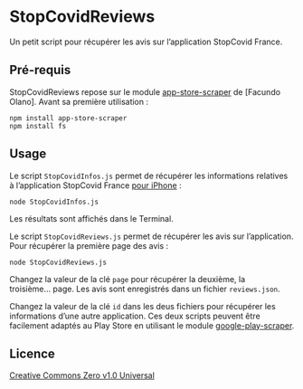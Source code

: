 # StopCovidReviews

Un petit script pour récupérer les avis sur l’application StopCovid France.

## Pré-requis

StopCovidReviews repose sur le module [app-store-scraper](https://github.com/facundoolano/app-store-scraper) de [Facundo Olano]. Avant sa première utilisation :

	npm install app-store-scraper
	npm install fs
	
## Usage

Le script `StopCovidInfos.js` permet de récupérer les informations relatives à l’application StopCovid France [pour iPhone](https://apps.apple.com/fr/app/stopcovid-france/id1511279125) : 

	node StopCovidInfos.js
	
Les résultats sont affichés dans le Terminal.

Le script `StopCovidReviews.js` permet de récupérer les avis sur l’application. Pour récupérer la première page des avis : 

	node StopCovidReviews.js
	
Changez la valeur de la clé `page` pour récupérer la deuxième, la troisième… page. Les avis sont enregistrés dans un fichier `reviews.json`.

Changez la valeur de la clé `id` dans les deus fichiers pour récupérer les informations d’une autre application. Ces deux scripts peuvent être facilement adaptés au Play Store en utilisant le module [google-play-scraper](https://github.com/facundoolano/google-play-scraper).

## Licence

[Creative Commons Zero v1.0 Universal](https://creativecommons.org/publicdomain/zero/1.0/deed.fr)